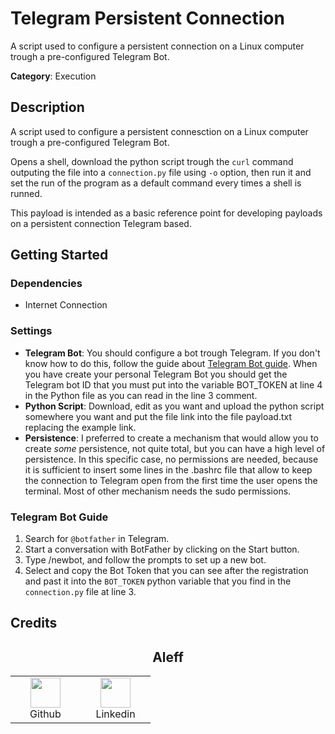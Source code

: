 # Telegram Persistent Connection

A script used to configure a persistent connection on a Linux computer trough a pre-configured Telegram Bot.

**Category**: Execution

## Description

A script used to configure a persistent connesction on a Linux computer trough a pre-configured Telegram Bot.

Opens a shell, download the python script trough the `curl` command outputing the file into a `connection.py` file using `-o` option, then run it and set the run of the program as a default command every times a shell is runned.

This payload is intended as a basic reference point for developing payloads on a persistent connection Telegram based.

## Getting Started

### Dependencies

* Internet Connection

### Settings

- **Telegram Bot**: You should configure a bot trough Telegram. If you don't know how to do this, follow the guide about [Telegram Bot guide](#telegram-bot-guide). When you have create your personal Telegram Bot you should get the Telegram bot ID that you must put into the variable BOT_TOKEN at line 4 in the Python file as you can read in the line 3 comment.
- **Python Script**: Download, edit as you want and upload the python script somewhere you want and put the file link into the file payload.txt replacing the example link.
- **Persistence**: I preferred to create a mechanism that would allow you to create *some* persistence, not quite total, but you can have a high level of persistence. In this specific case, no permissions are needed, because it is sufficient to insert some lines in the .bashrc file that allow to keep the connection to Telegram open from the first time the user opens the terminal. Most of other mechanism needs the sudo permissions. 

### Telegram Bot Guide

1. Search for `@botfather` in Telegram.
2. Start a conversation with BotFather by clicking on the Start button.
3. Type /newbot, and follow the prompts to set up a new bot.
4. Select and copy the Bot Token that you can see after the registration and past it into the `BOT_TOKEN` python variable that you find in the `connection.py` file at line 3.

## Credits

<h2 align="center"> Aleff</h2>
<div align=center>
<table>
  <tr>
    <td align="center" width="96">
      <a href="https://github.com/aleff-github">
        <img src=https://github.com/aleff-github/aleff-github/blob/main/img/github.png?raw=true width="48" height="48" />
      </a>
      <br>Github
    </td>
    <td align="center" width="96">
      <a href="https://www.linkedin.com/in/alessandro-greco-aka-aleff/">
        <img src=https://github.com/aleff-github/aleff-github/blob/main/img/linkedin.png?raw=true width="48" height="48" />
      </a>
      <br>Linkedin
    </td>
  </tr>
</table>
</div>
